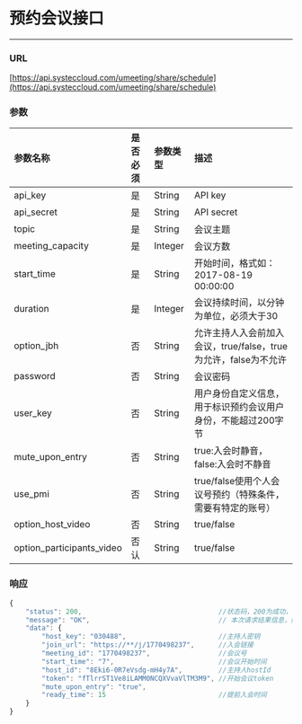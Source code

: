 # 预约会议接口

---

### URL

[https://api.systeccloud.com/umeeting/share/schedule](https://api.systeccloud.com/umeeting/share/schedule)

### 参数

| 参数名称 | 是否必须 | 参数类型 | 描述 |
| :--- | :--- | :--- | :--- |
| api\_key | 是 | String | API key |
| api\_secret | 是 | String | API secret |
| topic | 是 | String | 会议主题 |
| meeting\_capacity | 是 | Integer | 会议方数 |
| start\_time | 是 | String | 开始时间，格式如：2017-08-19 00:00:00 |
| duration | 是 | Integer | 会议持续时间，以分钟为单位，必须大于30 |
| option\_jbh | 否 | String | 允许主持人入会前加入会议，true/false，true为允许，false为不允许 |
| password | 否 | String | 会议密码 |
| user\_key | 否 | String | 用户身份自定义信息，用于标识预约会议用户身份，不能超过200字节 |
| mute\_upon\_entry | 否 | String | true:入会时静音，false:入会时不静音 |
| use\_pmi | 否 | String | true/false使用个人会议号预约（特殊条件，需要有特定的账号） |
| option\_host\_video | 否 | String | true/false |
| option\_participants\_video | 否认 | String | true/false |

### 响应

```js
{
    "status": 200,                                  //状态码，200为成功，其他值为失败
    "message": "OK",                                // 本次请求结果信息，如果为错误时，即为详细的错误信息
    "data": {
        "host_key": "030488",                       //主持人密钥
        "join_url": "https://**/j/1770498237",      //入会链接
        "meeting_id": "1770498237",                 //会议号  
        "start_time": "7",                          //会议开始时间   
        "host_id": "8Eki6-0R7eVsdg-mH4y7A",         //主持人hostId
        "token": "fTlrrST1Ve8iLAMM0NCQXVvaVlTM3M9", //开始会议token
        "mute_upon_entry": "true",
        "ready_time": 15                            //提前入会时间
    }
}
```




